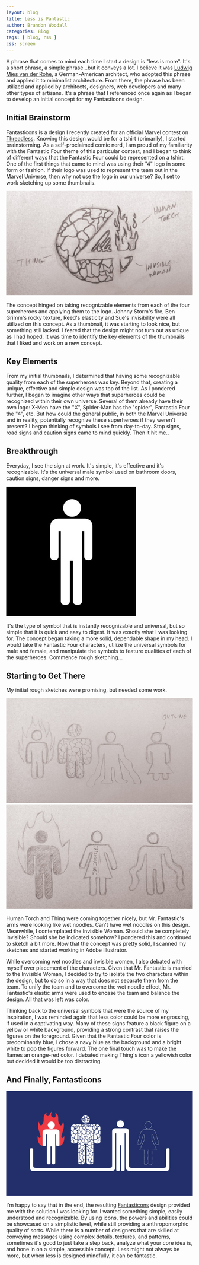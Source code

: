 ```yaml
---
layout: blog
title: Less is Fantastic
author: Brandon Woodall
categories: Blog
tags: [ blog, rss ]
css: screen
---
```


A phrase that comes to mind each time I start a design is "less is more".  It's a short phrase, a simple phrase...but it conveys a lot.  I believe it was [Ludwig Mies van der Rohe](http://en.wikipedia.org/wiki/Ludwig_Mies_van_der_Rohe), a German-American architect, who adopted this phrase and applied it to minimalist architecture.  From there, the phrase has been utilized and applied by architects, designers, web developers and many other types of artisans.  It's a phrase that I referenced once again as I began to develop an initial concept for my Fantasticons design.

## Initial Brainstorm

Fantasticons is a design I recently created for an official Marvel contest on [Threadless](http://threadless.com/fantasticfour). Knowing this design would be for a tshirt (primarily), I started brainstorming.  As a self-proclaimed comic nerd, I am proud of my familiarity with the Fantastic Four theme of this particular contest, and I began to think of different ways that the Fantastic Four could be represented on a tshirt.  One of the first things that came to mind was using their "4" logo in some form or fashion.  If their logo was used to represent the team out in the Marvel Universe, then why not use the logo in our universe?  So, I set to work sketching up some thumbnails.

<img src="/img/posts/less-is-fantastic/fantasticons1.jpg" alt="initial sketches">

The concept hinged on taking recognizable elements from each of the four superheroes and applying them to the logo.  Johnny Storm's fire, Ben Grimm's rocky texture, Reed's elasticity and Sue's invisibility were all utilized on this concept.  As a thumbnail, it was starting to look nice, but something still lacked.  I feared that the design might not turn out as unique as I had hoped.  It was time to identify the key elements of the thumbnails that I liked and work on a new concept.

## Key Elements

From my initial thumbnails, I determined that having some recognizable quality from each of the superheroes was key.  Beyond that, creating a unique, effective and simple design was top of the list.  As I pondered further, I began to imagine other ways that superheroes could be recognized within their own universe.  Several of them already have their own logo:  X-Men have the "X", Spider-Man has the "spider", Fantastic Four the "4", etc.  But how could the general public, in both the Marvel Universe and in reality, potentially recognize these superheroes if they weren't present?  I began thinking of symbols I see from day-to-day.  Stop signs, road signs and caution signs came to mind quickly.  Then it hit me..

## Breakthrough

Everyday, I see the sign at work.  It's simple, it's effective and it's recognizable.  It's the universal male symbol used on bathroom doors, caution signs, danger signs and more.

<img src="/img/posts/less-is-fantastic/fantasticons2.jpg" alt="initial sketches">

It's the type of symbol that is instantly recognizable and universal, but so simple that it is quick and easy to digest.  It was exactly what I was looking for.  The concept began taking a more solid, dependable shape in my head.  I would take the Fantastic Four characters, utilize the universal symbols for male and female, and manipulate the symbols to feature qualities of each of the superheroes. Commence rough sketching...

## Starting to Get There

My initial rough sketches were promising, but needed some work.

<img src="/img/posts/less-is-fantastic/fantasticons3.jpg" alt="initial sketches">
<img src="/img/posts/less-is-fantastic/fantasticons4.jpg" alt="initial sketches">

Human Torch and Thing were coming together nicely, but Mr. Fantastic's arms were looking like wet noodles.  Can't have wet noodles on this design.  Meanwhile, I contemplated the Invisible Woman.  Should she be completely invisible?  Should she be indicated somehow?  I pondered this and continued to sketch a bit more. Now that the concept was pretty solid, I scanned my sketches and started working in Adobe Illustrator.

While overcoming wet noodles and invisible women, I also debated with myself over placement of the characters.  Given that Mr. Fantastic is married to the Invisible Woman, I decided to try to isolate the two characters within the design, but to do so in a way that does not separate them from the team.  To unify the team and to overcome the wet noodle effect, Mr. Fantastic's elastic arms were used to encase the team and balance the design.  All that was left was color.

Thinking back to the universal symbols that were the source of my inspiration, I was reminded again that less color could be more engrossing, if used in a captivating way.  Many of these signs feature a black figure on a yellow or white background, providing a strong contrast that raises the figures on the foreground.  Given that the Fantastic Four color is predominantly blue, I chose a navy blue as the background and a bright white to pop the figures forward.  The one final touch was to make the flames an orange-red color.  I debated making Thing's icon a yellowish color but decided it would be too distracting.

## And Finally, Fantasticons

<a href="http://www.threadless.com/product/5099/Fantasticons/tab,guys/"><img src="/img/posts/less-is-fantastic/fantasticons5.jpg" alt="initial sketches"></a>

I'm happy to say that in the end, the resulting [Fantasticons](http://www.threadless.com/product/5099/Fantasticons/tab,guys/) design provided me with the solution I was looking for.  I wanted something simple, easily understood and recognizable.  By using icons, the powers and abilities could be showcased on a simplistic level, while still providing a anthropomorphic quality of sorts.  While there is a number of designers that are skilled at conveying messages using complex details, textures, and patterns, sometimes it's good to just take a step back, analyze what your core idea is, and hone in on a simple, accessible concept.  Less might not always be more, but when less is designed mindfully, it can be fantastic.
